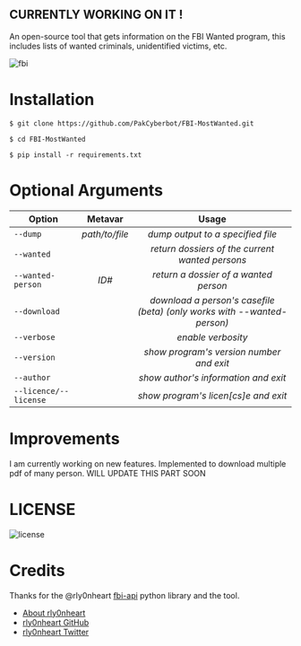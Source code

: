 ## CURRENTLY WORKING ON IT !
An open-source tool that gets information on the FBI Wanted program, this includes lists of wanted criminals, unidentified victims, etc. 

![fbi](https://user-images.githubusercontent.com/74001397/155360556-d9233106-10e9-41e0-85cd-2ca4b77b8edc.gif)

# Installation
```
$ git clone https://github.com/PakCyberbot/FBI-MostWanted.git
```

```
$ cd FBI-MostWanted
```

```
$ pip install -r requirements.txt
```

# Optional Arguments
| Option       | Metavar | Usage |
| -------------|:---------:|:---------:|
| <code>--dump</code>| *path/to/file* |  *dump output to a specified file*  |
| <code>--wanted</code>| |  *return dossiers of the current wanted persons*  |
| <code>--wanted-person</code>| *ID#* |  *return a dossier of a wanted person*  |
| <code>--download</code>| |  *download a person's casefile (beta) (only works with --wanted-person)*  |
| <code>--verbose</code>| | *enable verbosity*  |
| <code>--version</code>| |  *show program's version number and exit*  |
| <code>--author</code>| |  *show author's information and exit*  |
| <code>--licence/--license</code>| |  *show program's licen[cs]e and exit*  |

# Improvements
I am currently working on new features. Implemented to download multiple pdf of many person. WILL UPDATE THIS PART SOON

# LICENSE
![license](https://user-images.githubusercontent.com/74001397/137917929-2f2cdb0c-4d1d-4e4b-9f0d-e01589e027b5.png)


# Credits
Thanks for the @rly0nheart <a href="https://pypi.org/project/fbi-api/">fbi-api</a> python library and the tool. 
* [About rly0nheart](https://about.me/rly0nheart)
* [rly0nheart GitHub](https://github.com/rly0nheart)
* [rly0nheart Twitter](https://twitter.com/rly0nheart)
